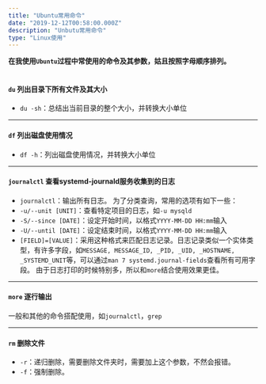 ```yaml
---
title: "Ubuntu常用命令"
date: "2019-12-12T00:58:00.000Z"
description: "Unbutu常用命令"
type: "Linux使用"
---
```


**在我使用`Ubuntu`过程中常使用的命令及其参数，姑且按照字母顺序排列。**
<br><br>

#### `du` 列出目录下所有文件及其大小
* `du -sh`：总结出当前目录的整个大小，并转换大小单位

---

#### `df` 列出磁盘使用情况
* `df -h`：列出磁盘使用情况，并转换大小单位

---

#### `journalctl` 查看systemd-journald服务收集到的日志
* `journalctl`：输出所有日志。
为了分类查询，常用的选项有如下一些：
* `-u/--unit [UNIT]`：查看特定项目的日志，如`-u mysqld`
* `-S/--since [DATE]`：设定开始时间，以格式`YYYY-MM-DD HH:mm`输入
* `-U/--until [DATE]`：设定结束时间，以格式`YYYY-MM-DD HH:mm`输入
* `[FIELD]=[VALUE]`：采用这种格式来匹配日志记录。日志记录类似一个实体类型，有许多字段，如`MESSAGE, MESSAGE_ID, _PID, _UID, _HOSTNAME, _SYSTEMD_UNIT`等，可以通过`man 7 systemd.journal-fields`查看所有可用字段。
由于日志打印的时候特别多，所以和`more`结合使用效果更佳。

---

#### `more` 逐行输出
一般和其他的命令搭配使用，如`journalctl`，`grep`

---

####  `rm` 删除文件
* `-r`：递归删除，需要删除文件夹时，需要加上这个参数，不然会报错。
* `-f`：强制删除。